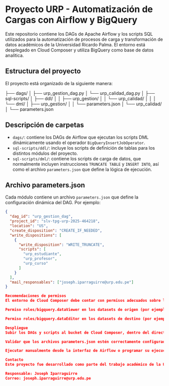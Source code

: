 # Proyecto URP - Automatización de Cargas con Airflow y BigQuery

Este repositorio contiene los DAGs de Apache Airflow y los scripts SQL utilizados para la automatización de procesos de carga y transformación de datos académicos de la Universidad Ricardo Palma. El entorno está desplegado en Cloud Composer y utiliza BigQuery como base de datos analítica.

## Estructura del proyecto

El proyecto está organizado de la siguiente manera:

├── dags/
│ ├── urp_gestion_dag.py
│ └── urp_calidad_dag.py
│
├── sql-scripts/
│ ├── ddl/
│ │ ├── urp_gestion/
│ │ └── urp_calidad/
│ │
│ └── dml/
│ ├── urp_gestion/
│ │ └── parameters.json
│ └── urp_calidad/
│ └── parameters.json


## Descripción de carpetas

- `dags/`: contiene los DAGs de Airflow que ejecutan los scripts DML dinámicamente usando el operador `BigQueryInsertJobOperator`.
- `sql-scripts/ddl/`: incluye los scripts de definición de tablas para los distintos módulos del proyecto.
- `sql-scripts/dml/`: contiene los scripts de carga de datos, que normalmente incluyen instrucciones `TRUNCATE TABLE` y `INSERT INTO`, así como el archivo `parameters.json` que define la lógica de ejecución.

## Archivo parameters.json

Cada módulo contiene un archivo `parameters.json` que define la configuración dinámica del DAG. Por ejemplo:

```json
{
  "dag_id": "urp_gestion_dag",
  "project_id": "slv-tpg-urp-2025-464218",
  "location": "US",
  "create_disposition": "CREATE_IF_NEEDED",
  "write_dispositions": [
    {
      "write_disposition": "WRITE_TRUNCATE",
      "scripts": [
        "urp_estudiante",
        "urp_profesor",
        "urp_curso"
      ]
    }
  ],
  "mail_responsables": ["joseph.iparraguirre@urp.edu.pe"]
}

Recomendaciones de permisos
El entorno de Cloud Composer debe contar con permisos adecuados sobre los datasets involucrados:

Permiso roles/bigquery.dataViewer en los datasets de origen (por ejemplo, brz-tpg-urp-2025-464218.dataentry_proyecto)

Permiso roles/bigquery.dataEditor en los datasets de destino (por ejemplo, slv-tpg-urp-2025-464218.slv_gestion_urp)

Despliegue
Subir los DAGs y scripts al bucket de Cloud Composer, dentro del directorio /dags/

Validar que los archivos parameters.json estén correctamente configurados

Ejecutar manualmente desde la interfaz de Airflow o programar su ejecución periódica

Contacto
Este proyecto fue desarrollado como parte del trabajo académico de la Universidad Ricardo Palma.

Responsable: Joseph Iparraguirre
Correo: joseph.iparraguirre@urp.edu.pe
